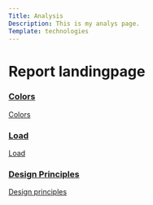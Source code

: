 ```yaml
---
Title: Analysis
Description: This is my analys page.
Template: technologies
---
```


Report landingpage
=====================================


<div class="tech-div">
    <a href="analysis/01_colors">
        <h3>Colors</h3>
        <p>
            Colors
        </p>
    </a>
</div>
<div class="tech-div">
    <a href="analysis/02_load">
        <h3>Load</h3>
        <p>
            Load
        </p>
    </a>
</div>
<div class="tech-div">
    <a href="analysis/03_design_principles">
        <h3>Design Principles</h3>
        <p>
            Design principles
        </p>
    </a>
</div>
